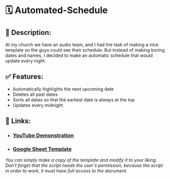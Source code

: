 <h1>🗓️ Automated-Schedule</h1>

<h2>📝 Description:</h2>
At my church we have an audio team, and I had the task of making a nice template so the guys could see their schedule. 
But instead of making boring dates and names, I decided to make an automatic schedule that would update every night.

<h2>✅ Features:</h2>

- Automatically highlights the next upcoming date
- Deletes all past dates
- Sorts all dates so that the earliest date is always at the top
- Updates every midnight

<h2>🔗 Links:</h2>

- ### [YouTube Demonstration](https://youtu.be/WzgaJ1SPL3E)
- ### [Google Sheet Template](https://docs.google.com/spreadsheets/d/15F-MZCSGYGp43LLEIXEb_sRQNOpWtTY0rjaigu8oo1s/edit?usp=sharing)

_You can simply make a copy of the template and modify it to your liking. Don't forget that the script needs the user's permission, because the script in order to work, it must have full access to the document._
